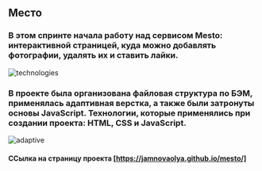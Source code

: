 ## Место

### В этом спринте начала работу над сервисом Mesto: интерактивной страницей, куда можно добавлять фотографии, удалять их и ставить лайки.

![technologies](https://github.com/JamnovaOlya/mesto.git/../../../../images/technologies.png)

### В проекте была организована файловая структура  по БЭМ, применялась адаптивная верстка, а также были затронуты основы JavaScript. Технологии, которые применялись при создании проекта: HTML, CSS и JavaScript.

![adaptive](https://github.com/JamnovaOlya/mesto.git/../../../../images/adaptive.jpg)

#### ССылка на страницу проекта [https://jamnovaolya.github.io/mesto/]
